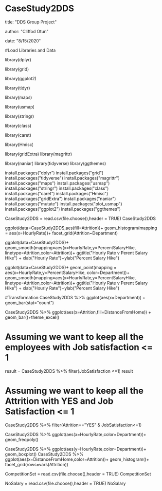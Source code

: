 # CaseStudy2DDS
title: "DDS Group Project"

author: "Cliffod Otun"

date: "8/15/2020"






#Load Libraries and Data 

library(dplyr)

library(grid)

library(ggplot2)

library(tidyr)

library(maps)

library(usmap)

library(stringr)

library(class)

library(caret)

library(Hmisc)

library(gridExtra)
library(magrittr)

library(naniar)
library(tidyverse)
library(ggthemes)


install.packages("dplyr")
install.packages("grid")
install.packages("tidyverse")
install.packages("magrittr")
install.packages("maps")
install.packages("usmap")
install.packages("stringr")
install.packages("class")
install.packages("caret")
install.packages("Hmisc")
install.packages("gridExtra")
install.packages("naniar")
install.packages("mutate")
install.packages("plot_usmap")
install.packages("ggplot2")
install.packages("ggthemes")

CaseStudy2DDS = read.csv(file.choose(),header = TRUE)
CaseStudy2DDS

ggplot(data=CaseStudy2DDS,aes(fill=Attrition))+
  geom_histogram(mapping = aes(x=HourlyRate))+
  facet_grid(Attrition~Department)

ggplot(data=CaseStudy2DDS)+
  geom_smooth(mapping=aes(x=HourlyRate,y=PercentSalaryHike, linetype=Attrition,color=Attrition))+
  ggtitle("Hourly Rate v Perent Salary Hike") + xlab("Hourly Rate")+ylab("Percent Salary Hike")

ggplot(data=CaseStudy2DDS)+
  geom_point(mapping = aes(x=HourlyRate,y=PercentSalaryHike, color=Department))+
  geom_smooth(mapping=aes(x=HourlyRate,y=PercentSalaryHike, linetype=Attrition,color=Attrition))+
  ggtitle("Hourly Rate v Perent Salary Hike") + xlab("Hourly Rate")+ylab("Percent Salary Hike")

#Transformation
CaseStudy2DDS %>% ggplot(aes(x=Department)) + geom_bar(stat="count")

CaseStudy2DDS %>% ggplot(aes(x=Attrition,fill=DistanceFromHome)) + geom_bar()+theme_excel()

# Assuming we want to keep all the employees with Job satisfaction <= 1

result = CaseStudy2DDS %>% filter(JobSatisfaction <=1)
result

# Assuming we want to keep all the Attrition with YES and Job Satisfaction <= 1
CaseStudy2DDS %>% filter(Attrition=="YES" & JobSatisfaction<=1)




CaseStudy2DDS %>% ggplot(aes(x=HourlyRate,color=Department))+ geom_freqpoly()

CaseStudy2DDS %>% ggplot(aes(y=HourlyRate,color=Department))+ geom_boxplot()
CaseStudy2DDS %>% ggplot(aes(x=DistanceFromHome,color=Attrition))+ geom_histogram()+ facet_grid(rows=vars(Attrition))


CompetitionSet = read.csv(file.choose(),header = TRUE)
CompetitionSet

NoSalary = read.csv(file.choose(),header = TRUE)
NoSalary
